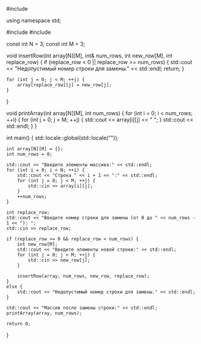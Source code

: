 #include <iostream>

using namespace std;


#include <iostream>
#include <locale>

const int N = 3;
const int M = 3;

void insertRow(int array[N][M], int& num_rows, int new_row[M], int replace_row) {
    if (replace_row < 0 || replace_row >= num_rows) {
        std::cout << "Недопустимый номер строки для замены." << std::endl;
        return;
    }

    for (int j = 0; j < M; ++j) {
        array[replace_row][j] = new_row[j];
    }
}

void printArray(int array[N][M], int num_rows) {
    for (int i = 0; i < num_rows; ++i) {
        for (int j = 0; j < M; ++j) {
            std::cout << array[i][j] << " ";
        }
        std::cout << std::endl;
    }
}

int main() {
    std::locale::global(std::locale(""));

    int array[N][M] = {};
    int num_rows = 0;

    std::cout << "Введите элементы массива:" << std::endl;
    for (int i = 0; i < N; ++i) {
        std::cout << "Строка " << i + 1 << ":" << std::endl;
        for (int j = 0; j < M; ++j) {
            std::cin >> array[i][j];
        }
        ++num_rows;
    }

    int replace_row;
    std::cout << "Введите номер строки для замены (от 0 до " << num_rows - 1 << "): ";
    std::cin >> replace_row;

    if (replace_row >= 0 && replace_row < num_rows) {
        int new_row[M];
        std::cout << "Введите элементы новой строки:" << std::endl;
        for (int j = 0; j < M; ++j) {
            std::cin >> new_row[j];
        }

        insertRow(array, num_rows, new_row, replace_row);
    }
    else {
        std::cout << "Недопустимый номер строки для замены." << std::endl;
    }

    std::cout << "Массив после замены строки:" << std::endl;
    printArray(array, num_rows);

    return 0;
}

